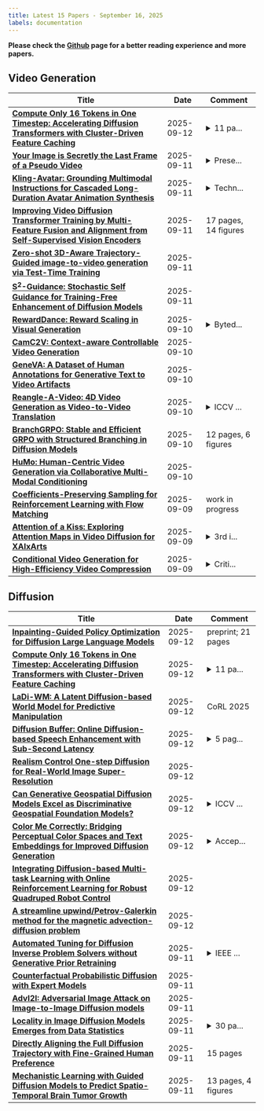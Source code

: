 ```yaml
---
title: Latest 15 Papers - September 16, 2025
labels: documentation
---
```

**Please check the [Github](https://github.com/zezhishao/MTS_Daily_ArXiv) page for a better reading experience and more papers.**

## Video Generation
| **Title** | **Date** | **Comment** |
| --- | --- | --- |
| **[Compute Only 16 Tokens in One Timestep: Accelerating Diffusion Transformers with Cluster-Driven Feature Caching](http://arxiv.org/abs/2509.10312v1)** | 2025-09-12 | <details><summary>11 pa...</summary><p>11 pages, 11 figures; Accepted by ACM MM2025; Mainly focus on feature caching for diffusion transformers acceleration</p></details> |
| **[Your Image is Secretly the Last Frame of a Pseudo Video](http://arxiv.org/abs/2410.20158v3)** | 2025-09-11 | <details><summary>Prese...</summary><p>Presented at the ICLR 2025 Workshop on Deep Generative Model in Machine Learning: Theory, Principle and Efficacy (DeLTa). 1-frame results for CIFAR10 in Table 2 corrected. Code released</p></details> |
| **[Kling-Avatar: Grounding Multimodal Instructions for Cascaded Long-Duration Avatar Animation Synthesis](http://arxiv.org/abs/2509.09595v1)** | 2025-09-11 | <details><summary>Techn...</summary><p>Technical Report. Project Page: https://klingavatar.github.io/</p></details> |
| **[Improving Video Diffusion Transformer Training by Multi-Feature Fusion and Alignment from Self-Supervised Vision Encoders](http://arxiv.org/abs/2509.09547v1)** | 2025-09-11 | 17 pages, 14 figures |
| **[Zero-shot 3D-Aware Trajectory-Guided image-to-video generation via Test-Time Training](http://arxiv.org/abs/2509.06723v2)** | 2025-09-11 |  |
| **[S$^2$-Guidance: Stochastic Self Guidance for Training-Free Enhancement of Diffusion Models](http://arxiv.org/abs/2508.12880v2)** | 2025-09-11 |  |
| **[RewardDance: Reward Scaling in Visual Generation](http://arxiv.org/abs/2509.08826v1)** | 2025-09-10 | <details><summary>Byted...</summary><p>Bytedance Seed Technical Report</p></details> |
| **[CamC2V: Context-aware Controllable Video Generation](http://arxiv.org/abs/2504.06022v2)** | 2025-09-10 |  |
| **[GeneVA: A Dataset of Human Annotations for Generative Text to Video Artifacts](http://arxiv.org/abs/2509.08818v1)** | 2025-09-10 |  |
| **[Reangle-A-Video: 4D Video Generation as Video-to-Video Translation](http://arxiv.org/abs/2503.09151v3)** | 2025-09-10 | <details><summary>ICCV ...</summary><p>ICCV 2025, Project page: https://hyeonho99.github.io/reangle-a-video/</p></details> |
| **[BranchGRPO: Stable and Efficient GRPO with Structured Branching in Diffusion Models](http://arxiv.org/abs/2509.06040v3)** | 2025-09-10 | 12 pages, 6 figures |
| **[HuMo: Human-Centric Video Generation via Collaborative Multi-Modal Conditioning](http://arxiv.org/abs/2509.08519v1)** | 2025-09-10 |  |
| **[Coefficients-Preserving Sampling for Reinforcement Learning with Flow Matching](http://arxiv.org/abs/2509.05952v2)** | 2025-09-09 | work in progress |
| **[Attention of a Kiss: Exploring Attention Maps in Video Diffusion for XAIxArts](http://arxiv.org/abs/2509.05323v2)** | 2025-09-09 | <details><summary>3rd i...</summary><p>3rd international workshop on eXplainable AI for the Arts (XAIxArts) at the ACM Creativity and Cognition Conference June 2025</p></details> |
| **[Conditional Video Generation for High-Efficiency Video Compression](http://arxiv.org/abs/2507.15269v3)** | 2025-09-09 | <details><summary>Criti...</summary><p>Critical methodology flaws invalidate key results</p></details> |

## Diffusion
| **Title** | **Date** | **Comment** |
| --- | --- | --- |
| **[Inpainting-Guided Policy Optimization for Diffusion Large Language Models](http://arxiv.org/abs/2509.10396v1)** | 2025-09-12 | preprint; 21 pages |
| **[Compute Only 16 Tokens in One Timestep: Accelerating Diffusion Transformers with Cluster-Driven Feature Caching](http://arxiv.org/abs/2509.10312v1)** | 2025-09-12 | <details><summary>11 pa...</summary><p>11 pages, 11 figures; Accepted by ACM MM2025; Mainly focus on feature caching for diffusion transformers acceleration</p></details> |
| **[LaDi-WM: A Latent Diffusion-based World Model for Predictive Manipulation](http://arxiv.org/abs/2505.11528v6)** | 2025-09-12 | CoRL 2025 |
| **[Diffusion Buffer: Online Diffusion-based Speech Enhancement with Sub-Second Latency](http://arxiv.org/abs/2506.02908v2)** | 2025-09-12 | <details><summary>5 pag...</summary><p>5 pages, 2 figures, Accepted to Interspeech 2025</p></details> |
| **[Realism Control One-step Diffusion for Real-World Image Super-Resolution](http://arxiv.org/abs/2509.10122v1)** | 2025-09-12 |  |
| **[Can Generative Geospatial Diffusion Models Excel as Discriminative Geospatial Foundation Models?](http://arxiv.org/abs/2503.07890v2)** | 2025-09-12 | <details><summary>ICCV ...</summary><p>ICCV 2025, camera ready</p></details> |
| **[Color Me Correctly: Bridging Perceptual Color Spaces and Text Embeddings for Improved Diffusion Generation](http://arxiv.org/abs/2509.10058v1)** | 2025-09-12 | <details><summary>Accep...</summary><p>Accepted to ACM Multimedia 2025 (MM '25)</p></details> |
| **[Integrating Diffusion-based Multi-task Learning with Online Reinforcement Learning for Robust Quadruped Robot Control](http://arxiv.org/abs/2507.05674v2)** | 2025-09-12 |  |
| **[A streamline upwind/Petrov-Galerkin method for the magnetic advection-diffusion problem](http://arxiv.org/abs/2509.09913v1)** | 2025-09-12 |  |
| **[Automated Tuning for Diffusion Inverse Problem Solvers without Generative Prior Retraining](http://arxiv.org/abs/2509.09880v1)** | 2025-09-11 | <details><summary>IEEE ...</summary><p>IEEE International Workshop on Computational Advances in Multi-Sensor Adaptive Processing (CAMSAP), 2025</p></details> |
| **[Counterfactual Probabilistic Diffusion with Expert Models](http://arxiv.org/abs/2508.13355v2)** | 2025-09-11 |  |
| **[AdvI2I: Adversarial Image Attack on Image-to-Image Diffusion models](http://arxiv.org/abs/2410.21471v3)** | 2025-09-11 |  |
| **[Locality in Image Diffusion Models Emerges from Data Statistics](http://arxiv.org/abs/2509.09672v1)** | 2025-09-11 | <details><summary>30 pa...</summary><p>30 pages, 18 figures, 6 tables</p></details> |
| **[Directly Aligning the Full Diffusion Trajectory with Fine-Grained Human Preference](http://arxiv.org/abs/2509.06942v3)** | 2025-09-11 | 15 pages |
| **[Mechanistic Learning with Guided Diffusion Models to Predict Spatio-Temporal Brain Tumor Growth](http://arxiv.org/abs/2509.09610v1)** | 2025-09-11 | 13 pages, 4 figures |

